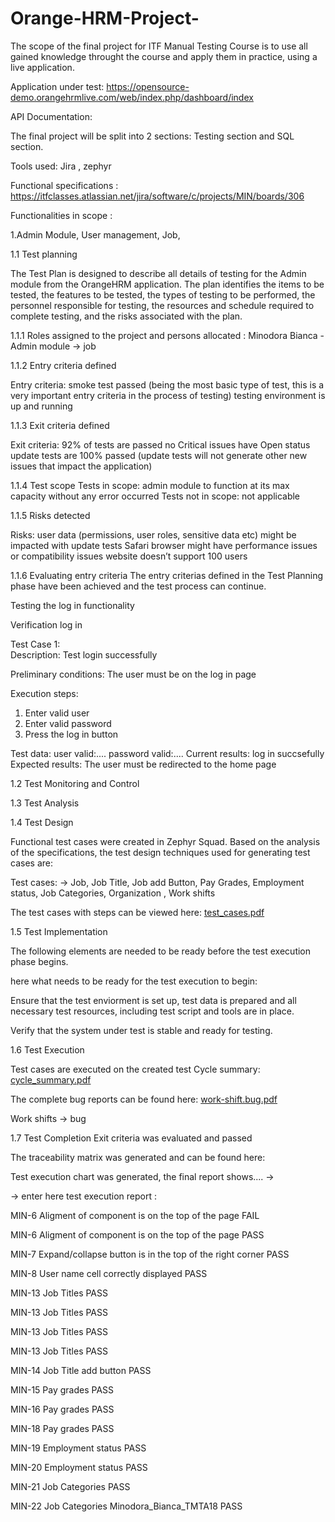 # Orange-HRM-Project-

The scope of the final project for ITF Manual Testing Course is to use all gained knowledge throught the course and apply them in practice, using a live application.

Application under test: https://opensource-demo.orangehrmlive.com/web/index.php/dashboard/index

API Documentation:

The final project will be split into 2 sections: Testing section and SQL section.

Tools used: Jira , zephyr 

Functional specifications : https://itfclasses.atlassian.net/jira/software/c/projects/MIN/boards/306

Functionalities in scope :

1.Admin Module,
	User management, 
	Job,
	



1.1 Test planning 

The Test Plan is designed to describe all details of testing for the Admin module from the OrangeHRM application.
The plan identifies the items to be tested, the features to be tested, the types of testing to be performed, the personnel responsible for testing, the resources and schedule required to complete testing, and the risks associated with the plan.

1.1.1 Roles assigned to the project and persons allocated : 
Minodora Bianca - Admin module -> job 

1.1.2 Entry criteria defined 

Entry criteria:
smoke test passed (being the most basic type of test, this is a very important entry criteria in the process of testing)
testing environment is up and running

1.1.3 Exit criteria defined 

Exit criteria:
92% of tests are passed
no Critical issues have Open status
update tests are 100% passed (update tests will not generate other new issues that impact the application)

1.1.4 Test scope
Tests in scope: admin module to function at its max capacity without any error occurred
Tests not in scope: not applicable 


1.1.5 Risks detected

Risks: user data (permissions, user roles, sensitive data etc) might be impacted with update tests
Safari browser might have performance issues or compatibility issues
website doesn’t support 100 users


1.1.6 Evaluating entry criteria
The entry criterias defined in the Test Planning phase have been achieved and the test process can continue.

Testing the log in functionality

Verification log in 

Test Case 1: 	
    Description: Test login successfully
		
  Preliminary conditions: The user must be on the log in page
		
  Execution steps: 
    
  1. Enter valid user
  2. Enter valid password 
  3. Press the log in button 
     
   Test data: user valid:.... password valid:....
		Current results: log in succsefully
		Expected results: The user must be redirected to the home page 


  1.2 Test Monitoring and Control

  
  
 1.3 Test Analysis

 

1.4 Test Design

Functional test cases were created in Zephyr Squad. Based on the analysis of the specifications, the test design techniques used for generating test cases are:

Test cases: -> Job, Job Title, Job add Button, Pay Grades, Employment status, Job Categories, Organization , Work shifts

The test cases with steps can be viewed here: [test_cases.pdf](https://github.com/Mino26/Orange-HRM-Project-/files/14165184/test_cases.pdf)

1.5 Test Implementation

The following elements are needed to be ready before the test execution phase begins.

here what needs to be ready for the test execution to begin:

Ensure that the test enviorment is set up, test data is prepared and all necessary test resources, including test script and tools are in place.

Verify that the system under test is stable and ready for testing.


1.6 Test Execution

Test cases are executed on the created test Cycle summary: [cycle_summary.pdf](https://github.com/Mino26/Orange-HRM-Project-/files/14165225/cycle_summary.pdf)

The complete bug reports can be found here:  [work-shift.bug.pdf](https://github.com/Mino26/Orange-HRM-Project-/files/14165265/work-shift.bug.pdf)

Work shifts -> bug 

1.7 Test Completion
Exit criteria was evaluated and passed

The traceability matrix was generated and can be found here: 

Test execution chart was generated, the final report shows.... -> 

-> enter here test execution report :

MIN-6
Aligment of component is on the top of the page
FAIL

MIN-6
Aligment of component is on the top of the page
PASS

MIN-7
Expand/collapse button is in the top of the right corner
PASS

MIN-8
User name cell correctly displayed
PASS

MIN-13
Job Titles
PASS

MIN-13
Job Titles
PASS

MIN-13
Job Titles
PASS

MIN-13
Job Titles
PASS

MIN-14
Job Title add button
PASS

MIN-15
Pay grades
PASS

MIN-16
Pay grades
PASS

MIN-18
Pay grades
PASS


MIN-19
Employment status
PASS


MIN-20
Employment status
PASS


MIN-21
Job Categories
PASS

MIN-22
Job Categories
Minodora_Bianca_TMTA18
PASS








